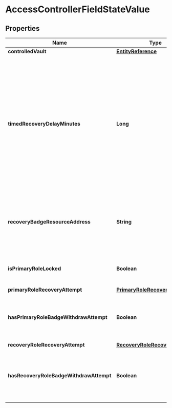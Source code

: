 

# AccessControllerFieldStateValue


## Properties

| Name | Type | Description | Notes |
|------------ | ------------- | ------------- | -------------|
|**controlledVault** | [**EntityReference**](EntityReference.md) |  |  |
|**timedRecoveryDelayMinutes** | **Long** | An integer between &#x60;0&#x60; and &#x60;2^32 - 1&#x60;, specifying the amount of time (in minutes) that it takes for timed recovery to be done. When not present, then timed recovery can not be performed through this access controller.  |  [optional] |
|**recoveryBadgeResourceAddress** | **String** | The Bech32m-encoded human readable version of the resource address |  |
|**isPrimaryRoleLocked** | **Boolean** | Whether the primary role is currently locked. |  |
|**primaryRoleRecoveryAttempt** | [**PrimaryRoleRecoveryAttempt**](PrimaryRoleRecoveryAttempt.md) |  |  [optional] |
|**hasPrimaryRoleBadgeWithdrawAttempt** | **Boolean** | Whether the primary role badge withdraw is currently being attempted. |  |
|**recoveryRoleRecoveryAttempt** | [**RecoveryRoleRecoveryAttempt**](RecoveryRoleRecoveryAttempt.md) |  |  [optional] |
|**hasRecoveryRoleBadgeWithdrawAttempt** | **Boolean** | Whether the recovery role badge withdraw is currently being attempted. |  |



